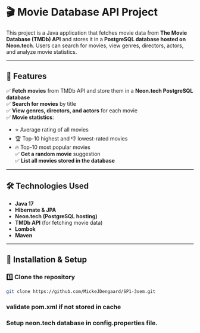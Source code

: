 # 🎬 Movie Database API Project

This project is a Java application that fetches movie data from **The Movie Database (TMDb) API** and stores it in a **PostgreSQL database hosted on Neon.tech**. Users can search for movies, view genres, directors, actors, and analyze movie statistics.

---

## 🚀 Features
✅ **Fetch movies** from TMDb API and store them in a **Neon.tech PostgreSQL database**  
✅ **Search for movies** by title  
✅ **View genres, directors, and actors** for each movie  
✅ **Movie statistics**:
   - ⭐ Average rating of all movies  
   - 🏆 Top-10 highest and 👎 lowest-rated movies  
   - 🔥 Top-10 most popular movies  
✅ **Get a random movie** suggestion  
✅ **List all movies stored in the database**  

---

## 🛠 Technologies Used
- **Java 17**  
- **Hibernate & JPA**  
- **Neon.tech (PostgreSQL hosting)**  
- **TMDb API** (for fetching movie data)  
- **Lombok**  
- **Maven**  

---

## 🔧 Installation & Setup
### 1️⃣ **Clone the repository**
```bash
git clone https://github.com/MickeJDengaard/SP1-3sem.git
```
### validate pom.xml if not stored in cache
### Setup neon.tech database in config.properties file.
